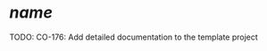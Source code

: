 # $name$

TODO: CO-176: Add detailed documentation to the template project

<!--
  Created from version $akka_template_version$ of https://github.com/cakesolutions/akka-http-template.g8
-->
